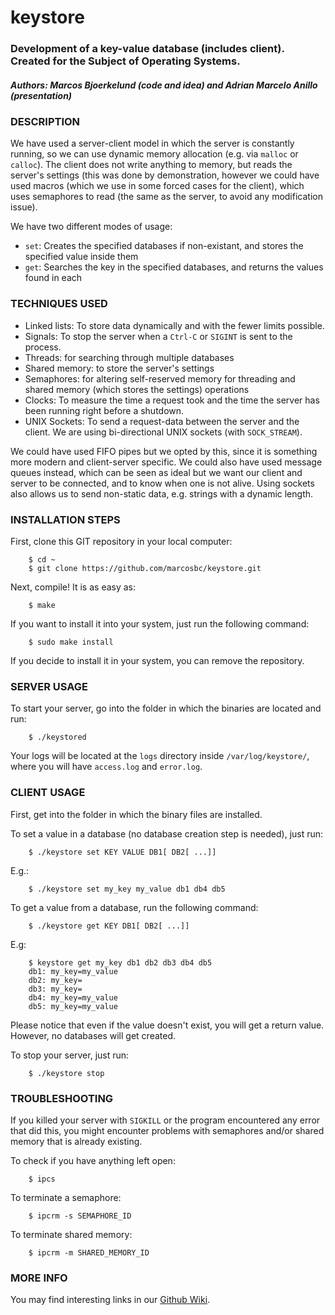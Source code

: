 # keystore
### Development of a key-value database (includes client). Created for the Subject of Operating Systems.
##### Authors: Marcos Bjoerkelund (code and idea) and Adrian Marcelo Anillo (presentation)

### DESCRIPTION

We have used a server-client model in which the server is constantly running, so we can use dynamic memory allocation (e.g. via `malloc` or `calloc`).
The client does not write anything to memory, but reads the server's settings (this was done by demonstration, however we could have used macros (which we use in some forced cases for the client), which uses semaphores to read (the same as the server, to avoid any modification issue).

We have two different modes of usage:
- `set`: Creates the specified databases if non-existant, and stores the specified value inside them
- `get`: Searches the key in the specified databases, and returns the values found in each

### TECHNIQUES USED

- Linked lists: To store data dynamically and with the fewer limits possible.
- Signals: To stop the server when a `Ctrl-C` or `SIGINT` is sent to the process.
- Threads: for searching through multiple databases
- Shared memory: to store the server's settings
- Semaphores: for altering self-reserved memory for threading and shared memory (which stores the settings) operations
- Clocks: To measure the time a request took and the time the server has been running right before a shutdown.
- UNIX Sockets: To send a request-data between the server and the client. We are using bi-directional UNIX sockets (with `SOCK_STREAM`).

We could have used FIFO pipes but we opted by this, since it is something more modern and client-server specific.
We could also have used message queues instead, which can be seen as ideal but we want our client and server to be connected, and to know when one is not alive. Using sockets also allows us to send non-static data, e.g. strings with a dynamic length.

### INSTALLATION STEPS

First, clone this GIT repository in your local computer:
```
    $ cd ~
    $ git clone https://github.com/marcosbc/keystore.git
```

Next, compile! It is as easy as:
```
    $ make
```

If you want to install it into your system, just run the following command:
```
    $ sudo make install
```

If you decide to install it in your system, you can remove the repository.

### SERVER USAGE

To start your server, go into the folder in which the binaries are located and run:
```
    $ ./keystored
```

Your logs will be located at the `logs` directory inside `/var/log/keystore/`, where you will have `access.log` and `error.log`.

### CLIENT USAGE

First, get into the folder in which the binary files are installed.

To set a value in a database (no database creation step is needed), just run:
```
    $ ./keystore set KEY VALUE DB1[ DB2[ ...]]
```
E.g.:
```
    $ ./keystore set my_key my_value db1 db4 db5
```

To get a value from a database, run the following command:
```
    $ ./keystore get KEY DB1[ DB2[ ...]]
```
E.g:
```
    $ keystore get my_key db1 db2 db3 db4 db5
    db1: my_key=my_value
    db2: my_key=
    db3: my_key=
    db4: my_key=my_value
    db5: my_key=my_value
```

Please notice that even if the value doesn't exist, you will get a return value. However, no databases will get created.

To stop your server, just run:
```
    $ ./keystore stop
```

### TROUBLESHOOTING

If you killed your server with `SIGKILL` or the program encountered any error that did this, you might encounter problems with semaphores and/or shared memory that is already existing.

To check if you have anything left open:
```
    $ ipcs
```

To terminate a semaphore:
```
    $ ipcrm -s SEMAPHORE_ID
```

To terminate shared memory:
```
    $ ipcrm -m SHARED_MEMORY_ID
```

### MORE INFO

You may find interesting links in our [Github Wiki](https://github.com/marcosbc/keystore/wiki).

